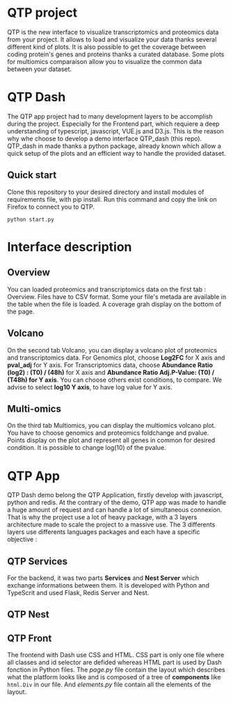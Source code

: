 # QTP project

QTP is the new interface to visualize transcriptomics and proteomics data from your project. It allows to load and visualize your data thanks several different kind of plots. It is also possible to get the coverage between coding protein's genes and proteins thanks a curated database. Some plots for multiomics comparaison allow you to visualize the common data between your dataset.

# QTP Dash

The QTP app project had to many development layers to be accomplish during the project. Especially for the Frontend part, which requiere a deep understanding of typescript, javascript, VUE.js and D3.js. This is the reason why whe choose to develop a demo interface QTP_dash (this repo). QTP_dash in made thanks a python package, already known which allow a quick setup of the plots and an efficient way to handle the provided dataset.

##  Quick start

Clone this repository to your desired directory and install modules of requirements file, with pip install. 
Run this command and copy the link on Firefox to connect you to QTP.

```
python start.py
```

# Interface description

## Overview
You can loaded proteomics and transcriptomics data on the first tab : Overview. Files have to CSV format.
Some your file's metada are available in the table when the file is loaded. A coverage grah display on the bottom of the page.

## Volcano 
On the second tab Volcano, you can display a volcano plot of proteomics and transcriptomics data. 
For Genomics plot, choose **Log2FC** for X axis and **pval_adj** for Y axis. 
For Transcriptomics data, choose **Abundance Ratio (log2) : (T0) / (48h)** for X axis and **Abundance Ratio Adj.P-Value: (T0) / (T48h) for Y axis**. You can choose others exist conditions, to compare.
We advise to select **log10 Y axis**, to have log value for Y axis. 

## Multi-omics
On the third tab Multiomics, you can display the multiomics volcano plot. You have to choose genomics and proteomics foldchange and pvalue. Points display on the plot and represent all genes in common for desired condition. It is possible to change log(10) of the pvalue.


# QTP App

QTP Dash demo belong the QTP Application, firstly develop with javascript, python and redis. At the contrary of the demo, QTP app was made to handle a huge amount of request and can handle a lot of simultaneous connexion. That is why the project use a lot of heavy package, with a 3 layers architecture made to scale the project to a massive use.
The 3 differents layers use differents languages packages and each have a specific objective :

## QTP Services
For the backend, it was two parts **Services** and **Nest Server** which exchange informations between them. It is developed with Python and TypeScrit and used Flask, Redis Server and Nest.

## QTP Nest

## QTP Front
The frontend with Dash use CSS and HTML. CSS part is only one file where all classes and id selector are defided whereas HTML part is used by Dash fonction in Python files. 
The _page.py_ file contain the layout which describes what the platform looks like and is composed of a tree of **components** like ```html.Div``` in our file. 
And _elements.py_ file contain all the elements of the layout. 
